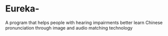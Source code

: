 # Eureka-
A program that helps people with hearing impairments better learn Chinese pronunciation through image and audio matching technology 
